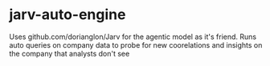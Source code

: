 # jarv-auto-engine
Uses github.com/dorianglon/Jarv for the agentic model as it's friend. Runs auto queries on company data to probe for new coorelations and insights on the company that analysts don't see
